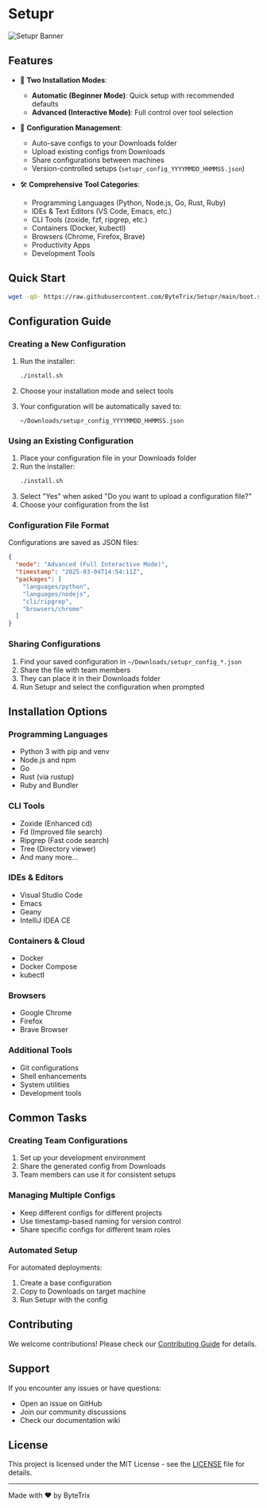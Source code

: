 # Setupr

![Setupr Banner](https://raw.githubusercontent.com/ByteTrix/Setupr/main/.github/assets/banner.png)

## Features

- 🚀 **Two Installation Modes**:
  - **Automatic (Beginner Mode)**: Quick setup with recommended defaults
  - **Advanced (Interactive Mode)**: Full control over tool selection

- 💾 **Configuration Management**:
  - Auto-save configs to your Downloads folder
  - Upload existing configs from Downloads
  - Share configurations between machines
  - Version-controlled setups (`setupr_config_YYYYMMDD_HHMMSS.json`)

- 🛠️ **Comprehensive Tool Categories**:
  - Programming Languages (Python, Node.js, Go, Rust, Ruby)
  - IDEs & Text Editors (VS Code, Emacs, etc.)
  - CLI Tools (zoxide, fzf, ripgrep, etc.)
  - Containers (Docker, kubectl)
  - Browsers (Chrome, Firefox, Brave)
  - Productivity Apps
  - Development Tools

## Quick Start

```bash
wget -qO- https://raw.githubusercontent.com/ByteTrix/Setupr/main/boot.sh | sudo bash
```

## Configuration Guide

### Creating a New Configuration

1. Run the installer:
   ```bash
   ./install.sh
   ```

2. Choose your installation mode and select tools
3. Your configuration will be automatically saved to:
   ```
   ~/Downloads/setupr_config_YYYYMMDD_HHMMSS.json
   ```

### Using an Existing Configuration

1. Place your configuration file in your Downloads folder
2. Run the installer:
   ```bash
   ./install.sh
   ```
3. Select "Yes" when asked "Do you want to upload a configuration file?"
4. Choose your configuration from the list

### Configuration File Format

Configurations are saved as JSON files:
```json
{
  "mode": "Advanced (Full Interactive Mode)",
  "timestamp": "2025-03-04T14:54:11Z",
  "packages": [
    "languages/python",
    "languages/nodejs",
    "cli/ripgrep",
    "browsers/chrome"
  ]
}
```

### Sharing Configurations

1. Find your saved configuration in `~/Downloads/setupr_config_*.json`
2. Share the file with team members
3. They can place it in their Downloads folder
4. Run Setupr and select the configuration when prompted

## Installation Options

### Programming Languages
- Python 3 with pip and venv
- Node.js and npm
- Go
- Rust (via rustup)
- Ruby and Bundler

### CLI Tools
- Zoxide (Enhanced cd)
- Fd (Improved file search)
- Ripgrep (Fast code search)
- Tree (Directory viewer)
- And many more...

### IDEs & Editors
- Visual Studio Code
- Emacs
- Geany
- IntelliJ IDEA CE

### Containers & Cloud
- Docker
- Docker Compose
- kubectl

### Browsers
- Google Chrome
- Firefox
- Brave Browser

### Additional Tools
- Git configurations
- Shell enhancements
- System utilities
- Development tools

## Common Tasks

### Creating Team Configurations

1. Set up your development environment
2. Share the generated config from Downloads
3. Team members can use it for consistent setups

### Managing Multiple Configs

- Keep different configs for different projects
- Use timestamp-based naming for version control
- Share specific configs for different team roles

### Automated Setup

For automated deployments:
1. Create a base configuration
2. Copy to Downloads on target machine
3. Run Setupr with the config

## Contributing

We welcome contributions! Please check our [Contributing Guide](CONTRIBUTING.md) for details.

## Support

If you encounter any issues or have questions:
- Open an issue on GitHub
- Join our community discussions
- Check our documentation wiki

## License

This project is licensed under the MIT License - see the [LICENSE](LICENSE) file for details.

---

Made with ❤️ by ByteTrix
